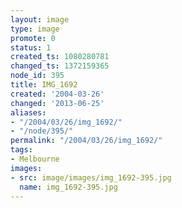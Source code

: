 ```yaml
---
layout: image
type: image
promote: 0
status: 1
created_ts: 1080280781
changed_ts: 1372159365
node_id: 395
title: IMG_1692
created: '2004-03-26'
changed: '2013-06-25'
aliases:
- "/2004/03/26/img_1692/"
- "/node/395/"
permalink: "/2004/03/26/img_1692/"
tags:
- Melbourne
images:
- src: image/images/img_1692-395.jpg
  name: img_1692-395.jpg
---
```


